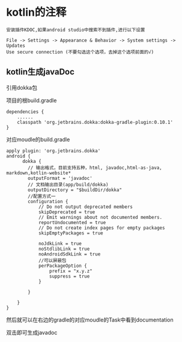 # kotlin的注释

	安装插件KDOC,如果android studio中搜索不到插件,进行以下设置
	
	File -> Settings -> Appearance & Behavior -> System settings -> Updates
	Use secure connection (不要勾选这个选项，去掉这个选项前面的√)

## kotlin生成javaDoc

引用dokka包

项目的根build.gradle

    dependencies {
		......
        classpath 'org.jetbrains.dokka:dokka-gradle-plugin:0.10.1'
    }

	
对应moudle的build.gradle

	apply plugin: 'org.jetbrains.dokka'
	android {
		  dokka {
	        // 输出格式，目前支持五种，html, javadoc,html-as-java, markdown,kotlin-website*
	        outputFormat = 'javadoc'
	        // 文档输出目录(app/build/dokka)
	        outputDirectory = "$buildDir/dokka"
	        //配置方式一
	        configuration {
	            // Do not output deprecated members
	            skipDeprecated = true
	            // Emit warnings about not documented members.
	            reportUndocumented = true
	            // Do not create index pages for empty packages
	            skipEmptyPackages = true
	
	            noJdkLink = true
	            noStdlibLink = true
	            noAndroidSdkLink = true
	            //可以屏蔽包
	            perPackageOption {
	                prefix = "x.y.z"
	                suppress = true
	            }
	          
	        }
	
	    }
	}	

然后就可以在右边的gradle的对应moudle的Task中看到documentation

双击即可生成javadoc


 


